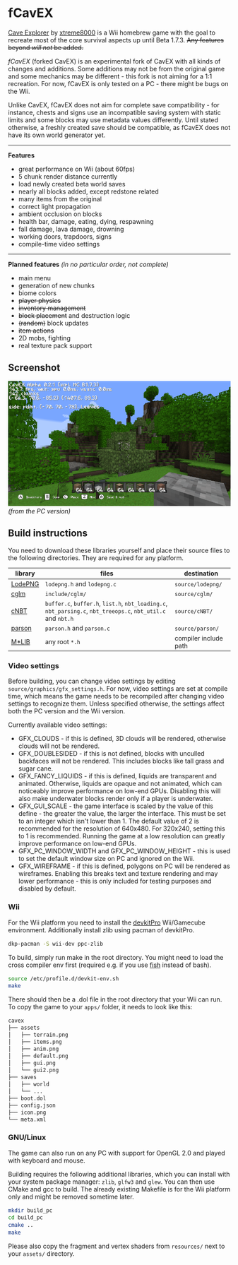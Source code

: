 # fCavEX

[Cave Explorer](https://github.com/xtreme8000/CavEX) by [xtreme8000](https://github.com/xtreme8000) is a Wii homebrew game with the goal to recreate most of the core survival aspects up until Beta 1.7.3. ~~Any features beyond *will not* be added.~~

*fCavEX* (forked CavEX) is an experimental fork of CavEX with all kinds of changes and additions. Some additions may not be from the original game and some mechanics may be different - this fork is not aiming for a 1:1 recreation. For now, fCavEX is only tested on a PC - there might be bugs on the Wii.

Unlike CavEX, fCavEX does not aim for complete save compatibility - for instance, chests and signs use an incompatible saving system with static limits and some blocks may use metadata values differently. Until stated otherwise, a freshly created save should be compatible, as fCavEX does not have its own world generator yet.

---

**Features**
* great performance on Wii (about 60fps)
* 5 chunk render distance currently
* load newly created beta world saves
* nearly all blocks added, except redstone related
* many items from the original
* correct light propagation
* ambient occlusion on blocks
* health bar, damage, eating, dying, respawning
* fall damage, lava damage, drowning
* working doors, trapdoors, signs
* compile-time video settings

---

**Planned features** *(in no particular order, not complete)*
* main menu
* generation of new chunks
* biome colors
* ~~player physics~~
* ~~inventory management~~
* ~~block placement~~ and destruction logic
* ~~(random)~~ block updates
* ~~item actions~~
* 2D mobs, fighting
* real texture pack support

## Screenshot

![ingame0](docs/ingame0.png)
*(from the PC version)*

## Build instructions

You need to download these libraries yourself and place their source files to the following directories. They are required for any platform.

| library | files | destination |
| --- | --- | --- |
| [LodePNG](https://github.com/lvandeve/lodepng) | `lodepng.h` and `lodepng.c` | `source/lodepng/` |
| [cglm](https://github.com/recp/cglm) | `include/cglm/` | `source/cglm/` |
| [cNBT](https://github.com/chmod222/cNBT) | `buffer.c`, `buffer.h`, `list.h`, `nbt_loading.c`, `nbt_parsing.c`, `nbt_treeops.c`, `nbt_util.c` and `nbt.h` | `source/cNBT/` |
| [parson](https://github.com/kgabis/parson) | `parson.h` and `parson.c` | `source/parson/` |
| [M*LIB](https://github.com/P-p-H-d/mlib) | any root `*.h` | compiler include path |

### Video settings

Before building, you can change video settings by editing `source/graphics/gfx_settings.h`. For now, video settings are set at compile time, which means the game needs to be recompiled after changing video settings to recognize them. Unless specified otherwise, the settings affect both the PC version and the Wii version.

Currently available video settings:

* GFX_CLOUDS - if this is defined, 3D clouds will be rendered, otherwise clouds will not be rendered.
* GFX_DOUBLESIDED - if this is not defined, blocks with unculled backfaces will not be rendered. This includes blocks like tall grass and sugar cane.
* GFX_FANCY_LIQUIDS - if this is defined, liquids are transparent and animated. Otherwise, liquids are opaque and not animated, which can noticeably improve performance on low-end GPUs. Disabling this will also make underwater blocks render only if a player is underwater.
* GFX_GUI_SCALE - the game interface is scaled by the value of this define - the greater the value, the larger the interface. This must be set to an integer which isn't lower than 1. The default value of 2 is recommended for the resolution of 640x480. For 320x240, setting this to 1 is recommended. Running the game at a low resolution can greatly improve performance on low-end GPUs.
* GFX_PC_WINDOW_WIDTH and GFX_PC_WINDOW_HEIGHT - this is used to set the default window size on PC and ignored on the Wii.
* GFX_WIREFRAME - if this is defined, polygons on PC will be rendered as wireframes. Enabling this breaks text and texture rendering and may lower performance - this is only included for testing purposes and disabled by default.

### Wii

For the Wii platform you need to install the [devkitPro](https://devkitpro.org/wiki/Getting_Started) Wii/Gamecube environment. Additionally install zlib using pacman of devkitPro.

```bash
dkp-pacman -S wii-dev ppc-zlib
```

To build, simply run make in the root directory. You might need to load the cross compiler env first (required e.g. if you use [fish](https://fishshell.com/) instead of bash).

```bash
source /etc/profile.d/devkit-env.sh
make
```

There should then be a .dol file in the root directory that your Wii can run. To copy the game to your `apps/` folder, it needs to look like this:
```
cavex
├── assets
│   ├── terrain.png
│   ├── items.png
│   ├── anim.png
│   ├── default.png
│   ├── gui.png
│   └── gui2.png
├── saves
│   ├── world
│   └── ...
├── boot.dol
├── config.json
├── icon.png
└── meta.xml
```

### GNU/Linux

The game can also run on any PC with support for OpenGL 2.0 and played with keyboard and mouse.

Building requires the following additional libraries, which you can install with your system package manager: `zlib`, `glfw3` and `glew`. You can then use CMake and gcc to build. The already existing Makefile is for the Wii platform only and might be removed sometime later.

```bash
mkdir build_pc
cd build_pc
cmake ..
make
```

Please also copy the fragment and vertex shaders from `resources/` next to your `assets/` directory.
